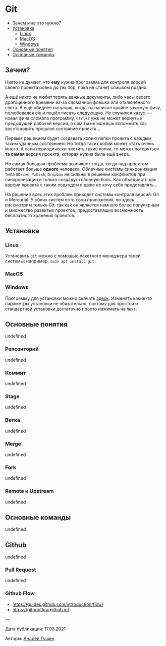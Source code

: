# Git

[//]: # (TODO: Добавить пункты в оглавление)

- [Зачем мне это нужно?](#зачем-мне-это-нужно)
- [Установка](#установка)
  - [Linux](#linux)
  - [MacOS](#macos)
  - [Windows](#windows)
- [Основные понятия](#основные-понятия)
- [Основные команды](#основные-команды)

## Зачем?

Никто не думает, что **ему** нужна программа для контроля версий своего проекта
ровно до тех пор, пока не станет слишком поздно.

А ещё никто не любит терять важные документы, либо часы своего драгоценного
времени из-за сломанной флешки или отключенного света. А ещё обиднее ситуация,
когда ты написал крайне заумную фичу, полюбовался ею и пошёл писать следующую.
Но случился казус --- новая фича сломала программу, `Ctrl+Z` уже не может
вернуть к предыдущей рабочей версии, а сам ты не можешь вспомнить как
восстановить прошлое состояние проекта...

Первым решением будет создавать копию папки проекта с каждым таким удачным
состоянием. Но тогда таких копий может стать очень много. А если периодически
чистить такие копии, то может потеряться **та самая** версия проекта, которая
нужна была ещё вчера.

Но самая большая проблема возникает тогда, когда над проектом работает больше
**одного** человека. Облачные системы синхронизации типа `GDrive`, `YaDisk`,
`Dropbox` не сильны в решении конфликтов при синхронизации и только создадут
головную боль. Как объединять две версии проекта с таким подходом я даже не
хочу себе представлять...

На решение всех этих проблем приходят системы контроля версий: Git и Mercurial.
У обеих систем есть свои приложения, но здесь рассмотрим только Git, так как он
является намного более популярным и множество развитых проектов, предоставлящих
возможность бесплатного хранения проектов.

## Установка

### Linux

Установить `git` можно с помощью пакетного менеджера твоей системы: например,
`sudo apt install git`.

[//]: # (Не уверен, что можно предполагать стандартность установки ubuntu)

### MacOS

[//]: # (TODO: Взять интервью у маководов)

### Windows

Программу для установки можно скачать [здесь](https://git-scm.com/download).
Изменять какие-то параметры установки не обязательно, поэтому для простой
и стандартной установки достаточно просто нажимать на `Next`.

[//]: # (TODO: Сделать уточнения по поводу нескольких этапов установки)

## Основные понятия

undefined

### Репозиторий

undefined

### Коммит

undefined

### Stage

undefined

### Ветка

undefined

### Merge

undefined

### Fork

undefined

### Remote и Upstream

undefined

## Основные команды

undefined

## Github

undefined

### Pull Request

undefined

### Github Flow

- https://guides.github.com/introduction/flow/
- https://githubflow.github.io/

--

Дата публикации: 17.08.2021

Авторы: [Андрей Гущин](../authors/andrew_guschin.md)
